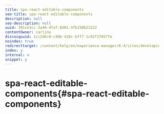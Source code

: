```yaml
---
title: spa-react-editable-components
seo-title: spa-react-editable-components
description: null
seo-description: null
uuid: 301ce3cc-3a46-4faf-8d01-4fb150621522
contentOwner: carlino
discoiquuid: 1cc2d6c0-c40b-418c-bff7-1c92f2f857fe
noindex: true
redirecttarget: /content/help/en/experience-manager/6-4/sites/developing/using/reference-materials
index: y
internal: n
snippet: y
---
```


# spa-react-editable-components{#spa-react-editable-components}

